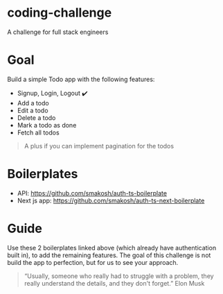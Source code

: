 # coding-challenge
A challenge for full stack engineers

# Goal
Build a simple Todo app with the following features:
- Signup, Login, Logout ✔️
- Add a todo
- Edit a todo
- Delete a todo
- Mark a todo as done
- Fetch all todos
> A plus if you can implement pagination for the todos

# Boilerplates
- API: https://github.com/smakosh/auth-ts-boilerplate
- Next js app: https://github.com/smakosh/auth-ts-next-boilerplate

# Guide
Use these 2 boilerplates linked above (which already have authentication built in), to add the remaining features. The goal of this challenge is not build the app to perfection, but for us to see your approach.

> “Usually, someone who really had to struggle with a problem, they really understand the details, and they don't forget.” Elon Musk
